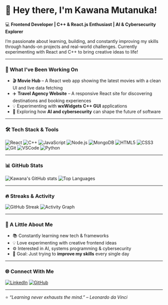 # 👋 Hey there, I'm Kawana Mutanuka!

💻 **Frontend Developer | C++ & React.js Enthusiast | AI & Cybersecurity Explorer**

I’m passionate about learning, building, and constantly improving my skills through hands-on projects and real-world challenges. Currently experimenting with React and C++ to bring creative ideas to life!

---

### 🚀 What I’ve Been Working On
- 🎬 **Movie Hub** – A React web app showing the latest movies with a clean UI and live data fetching  
- ✈️ **Travel Agency Website** – A responsive React site for discovering destinations and booking experiences  
- 💡 Experimenting with **wxWidgets C++ GUI** applications  
- 🤖 Exploring how **AI and cybersecurity** can shape the future of software

---

### 🛠️ Tech Stack & Tools
![React](https://img.shields.io/badge/React-20232A?style=for-the-badge&logo=react)
![C++](https://img.shields.io/badge/C++-00599C?style=for-the-badge&logo=cplusplus)
![JavaScript](https://img.shields.io/badge/JavaScript-F7DF1E?style=for-the-badge&logo=javascript)
![Node.js](https://img.shields.io/badge/Node.js-339933?style=for-the-badge&logo=node.js)
![MongoDB](https://img.shields.io/badge/MongoDB-4EA94B?style=for-the-badge&logo=mongodb)
![HTML5](https://img.shields.io/badge/HTML5-E34F26?style=for-the-badge&logo=html5)
![CSS3](https://img.shields.io/badge/CSS3-1572B6?style=for-the-badge&logo=css3)
![Git](https://img.shields.io/badge/Git-F05032?style=for-the-badge&logo=git)
![VSCode](https://img.shields.io/badge/VSCode-007ACC?style=for-the-badge&logo=visualstudiocode)
![Python](https://img.shields.io/badge/Python-3776AB?style=for-the-badge&logo=python)


---

### 📊 GitHub Stats
![Kawana's GitHub stats](https://github-readme-stats.vercel.app/api?username=Kayzm18&show_icons=true&theme=radical)
![Top Languages](https://github-readme-stats.vercel.app/api/top-langs/?username=Kayzm18&layout=compact&theme=radical)

---

### 🔥 Streaks & Activity
![GitHub Streak](https://github-readme-streak-stats.herokuapp.com/?user=Kayzm18&theme=radical&date=20251018)
![Activity Graph](https://github-readme-activity-graph.vercel.app/graph?username=Kayzm18&theme=react-dark)

---

### 🌱 A Little About Me
- 📚 Constantly learning new tech & frameworks  
- 💡 Love experimenting with creative frontend ideas  
- ⚙️ Interested in AI, systems programming & cybersecurity  
- 🚀 Goal: Just trying to **improve my skills** every single day  

---

### 🌐 Connect With Me
[![LinkedIn](https://img.shields.io/badge/LinkedIn-0077B5?style=for-the-badge&logo=linkedin)](https://www.linkedin.com/in/kawana-mutanuka-8947b2338?utm_source=share&utm_campaign=share_via&utm_content=profile&utm_medium=android_app)
[![GitHub](https://img.shields.io/badge/GitHub-171515?style=for-the-badge&logo=github)](https://github.com/Kayam18)

---

⭐️ *“Learning never exhausts the mind.” – Leonardo da Vinci*
